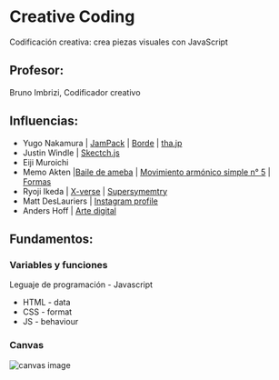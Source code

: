 # Creative Coding

Codificación creativa: crea piezas visuales con JavaScript

## Profesor:
Bruno Imbrizi, Codificador creativo

## Influencias:
- Yugo Nakamura | [JamPack](https://www.youtube.com/watch?v=dNT-NcCIPtA) | [Borde](https://www.youtube.com/watch?v=fu3jtG0SwU8) | [tha.jp](http://tha.jp/)
- Justin Windle | [Skectch.js](https://soulwire.github.io/sketch.js/)
- Eiji Muroichi
- Memo Akten |[Baile de ameba](http://www.memo.tv/works/amoeba-dance/) | [Movimiento armónico simple  n° 5](http://www.memo.tv/works/simple-harmonic-motion-5/) | [Formas](http://www.memo.tv/works/forms/)
- Ryoji Ikeda | [X-verse](https://www.ryojiikeda.com/project/x_verse/) | [Supersymemtry](https://www.ryojiikeda.com/project/supersymmetry/)
- Matt DesLauriers | [Instagram profile](https://www.instagram.com/mattdesl_art/)
- Anders Hoff | [Arte digital](https://img.inconvergent.net/generative/)

## Fundamentos:

### Variables y funciones
Leguaje de programación - Javascript

- HTML - data
- CSS - format
 - JS - behaviour

 ### Canvas

 ![canvas image](https://lh6.googleusercontent.com/WFj7PnMc_7jTowNvPAeeMOZ-Q8DyYMulJOy2v_g10hC_f0Rz9ejqaJVQ8C4ESBmmziyZ-kezUwQklfSqMq86GukjUnvwV5A9CU883i-LIxHKKPYyNy0Wa3UDJ22QZ4wUgomHQlva)